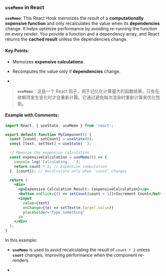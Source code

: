 ### `useMemo` in React

**`useMemo`**: This React Hook memoizes the result of a **computationally expensive function** and only recalculates the value when its **dependencies** change. It helps optimize performance by avoiding re-running the function on every render. You provide a function and a dependency array, and React returns the **cached result** unless the dependencies change.

<audio src="C:\Users\10691\Downloads\__`useMemo`___ .mp3"></audio>

#### Key Points:
- Memoizes **expensive calculations**.

- Recomputes the value only if **dependencies** change.

- <audio src="C:\Users\10691\Downloads\- Memoizes __ex.mp3"></audio>

> **`useMemo`**：这是一个 React 钩子，用于记忆化计算量大的函数结果，只有在依赖项发生变化时才会重新计算。它通过避免每次渲染时重新计算来优化性能。
>
> <audio src="C:\Users\10691\Downloads\`useMemo`：这是一个 .mp3"></audio>

#### Example with Comments:

<audio src="C:\Users\10691\Downloads\这段代码展示了如何使用 Rea (6).mp3"></audio>

```jsx
import React, { useState, useMemo } from 'react';

export default function MyComponent() {
  const [count, setCount] = useState(0);
  const [text, setText] = useState('');

  // Memoize the expensive calculation
  const expensiveCalculation = useMemo(() => {
    console.log('Calculating...');
    return count * 2; // Expensive computation
  }, [count]); // Recalculate only when `count` changes

  return (
    <div>
      <p>Expensive Calculation Result: {expensiveCalculation}</p>
      <button onClick={() => setCount(count + 1)}>Increment Count</button>
      <input 
        value={text} 
        onChange={(e) => setText(e.target.value)} 
        placeholder="Type something" 
      />
    </div>
  );
}
```

In this example:
- **`useMemo`** is used to avoid recalculating the result of `count * 2` unless **`count`** changes, improving performance when the component re-renders.

- <audio src="C:\Users\10691\Downloads\__`useMemo`__ i.mp3"></audio>